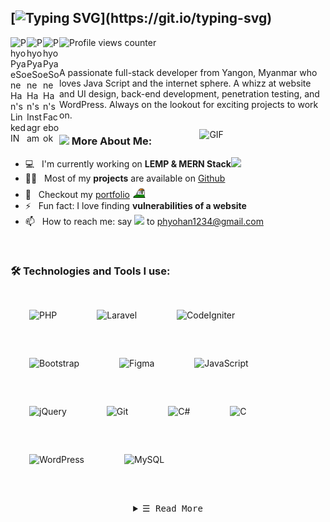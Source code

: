 ## [![Typing SVG](https://readme-typing-svg.herokuapp.com?color=000000&size=24&width=500&height=52&lines=Hi+There+%F0%9F%91%8B%2C+I'm+PhyoPyaeSone+Han!)](https://git.io/typing-svg)

<a href="https://linkedin.com/in/phyopyaesonehan" target="_blank">
  <img align="left" alt="PhyoPyaeSoneHan's LinkedIN" width="26px" src="https://raw.githubusercontent.com/peterthehan/peterthehan/master/assets/linkedin.svg" />
</a>
<a href="https://instagram.com/phyo_han_ig" target="_blank">
  <img align="left" alt="PhyoPyaeSoneHan's Instagram" width="26px" src="https://raw.githubusercontent.com/Raymo111/Raymo111/master/socials/instagram.svg" />
</a>
<a href="https://www.facebook.com/Kiev19" target="_blank">
  <img align="left" alt="PhyoPyaeSoneHan's Facebook" width="26px" src="https://raw.githubusercontent.com/peterthehan/peterthehan/master/assets/facebook.svg" />
</a>

![Profile views counter](https://komarev.com/ghpvc/?username=phyohan18&&style=flat-rounded)  


<br>A passionate full-stack developer from Yangon, Myanmar who loves Java Script and the internet sphere. A whizz at website and UI design, back-end development, penetration testing, and WordPress. Always on the lookout for exciting projects to work on.
  
<img align="right" alt="GIF" src="https://camo.githubusercontent.com/992babdffd8c74a1502de375fbdf7e4d54773242/68747470733a2f2f6d656469612e67697068792e636f6d2f6d656469612f53576f536b4e36447854737a71494b4571762f67697068792e676966" width="40%"/>

### <img src="https://github.com/TheDudeThatCode/TheDudeThatCode/blob/master/Assets/Developer.gif" width="45px"> More About Me:
    
- 💻 &nbsp; I'm currently working on **LEMP & MERN Stack**<img src="https://media.giphy.com/media/WUlplcMpOCEmTGBtBW/giphy.gif" width="30">
- 👨‍💻 &nbsp; Most of my **projects** are available on [Github](https://github.com/phyohan18?tab=repositories)
- 📝 &nbsp; Checkout my [portfolio](https://phyohan18.github.io/) <img src="https://raw.githubusercontent.com/ItsAnunesS/ItsAnunesS/master/src/img/parrots/flags/indiaparrot.gif" width="23" /> 
- ⚡ &nbsp; Fun fact: I love finding **vulnerabilities of a website**
- 📫 &nbsp; How to reach me: say <img src="https://user-images.githubusercontent.com/42378118/110234147-e3259600-7f4e-11eb-95be-0c4047144dea.gif" width="20"> to phyohan1234@gmail.com

<br>

### :hammer_and_wrench: Technologies and Tools I use:
<p align="left">
<img style="margin: 30px" src="https://profilinator.rishav.dev/skills-assets/php-original.svg" alt="PHP" height="40" />  
<img style="margin: 30px" src="https://profilinator.rishav.dev/skills-assets/laravel-plain-wordmark.svg" alt="Laravel" height="40" />  
<img style="margin: 30px" src="https://profilinator.rishav.dev/skills-assets/codeigniter.svg" alt="CodeIgniter" height="40" />  
<img style="margin: 30px" src="https://profilinator.rishav.dev/skills-assets/bootstrap-plain.svg" alt="Bootstrap" height="40" />  
<img style="margin: 30px" src="https://profilinator.rishav.dev/skills-assets/figma-icon.svg" alt="Figma" height="40" />  
<img style="margin: 30px" src="https://profilinator.rishav.dev/skills-assets/javascript-original.svg" alt="JavaScript" height="40" />  
<img style="margin: 30px" src="https://profilinator.rishav.dev/skills-assets/jquery.png" alt="jQuery" height="40" />  
<img style="margin: 30px" src="https://profilinator.rishav.dev/skills-assets/git-scm-icon.svg" alt="Git" height="40" />  
<img style="margin: 30px" src="https://profilinator.rishav.dev/skills-assets/csharp-original.svg" alt="C#" height="40" />  
<img style="margin: 30px" src="https://profilinator.rishav.dev/skills-assets/c-original.svg" alt="C" height="40" />  
<img style="margin: 30px" src="https://profilinator.rishav.dev/skills-assets/wordpress.png" alt="WordPress" height="40" />  
<img style="margin: 30px" src="https://profilinator.rishav.dev/skills-assets/mysql-original-wordmark.svg" alt="MySQL" height="40" />  
</p>

<br>

<!-- Details Section-->
<details align="center">
    <summary> <samp>&#9776; Read More</samp></summary>
    <p align="center">
        <br>
        <!-- Activity Widget -->
        <img alt="PhyoPyaeSoneHan Github Stats"
             src="https://github-readme-stats.vercel.app/api?username=phyohan18&show_icons=true"/>
        <br><br>
        <img alt="PhyoPyaeSoneHan Github Stats"
             src="https://github-readme-stats.vercel.app/api/top-langs?username=phyohan18&show_icons=true"/>
    </p>
</details>




